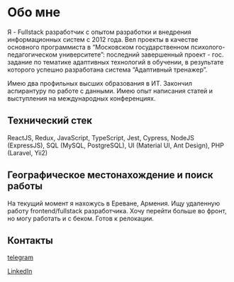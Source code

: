 # Обо мне

Я - Fullstack разработчик с опытом разработки и внедрения информационных систем c 2012 года. Вел проекты в качестве основного программиста в “Московском государственном психолого-педагогическом университете”: последний завершенный проект - гос. задание по тематике адаптивных технологий в обучении, в результате которого успешно разработана система “Адаптивный тренажер”. 

Имею два профильных высших образования в ИТ. Закончил аспирантуру по работе с данными. Имею опыт написания статей и выступления на международных конференциях.

## Технический стек

ReactJS, Redux, JavaScript, TypeScript, Jest, Cypress, NodeJS (ExpressJS), SQL (MySQL, PostgreSQL), UI (Material UI, Ant Design), PHP (Laravel, Yii2)

## Географическое местонахождение и поиск работы

На текущий момент я нахожусь в Ереване, Армения. Ищу удаленную работу frontend/fullstack разработчика. Хочу перейти больше во фронт, но могу работать и с беком. Готов к релокации.

## Контакты 

[telegram](https://t.me/anshileflay)

[LinkedIn](https://www.linkedin.com/in/denispominov/)
